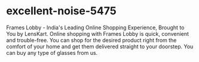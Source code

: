 # excellent-noise-5475
Frames Lobby - India's Leading Online Shopping Experience, Brought to You by LensKart. Online shopping with Frames Lobby is quick, convenient and trouble-free. You can shop for the desired product right from the comfort of your home and get them delivered straight to your doorstep. You can buy any type of glasses from us.
